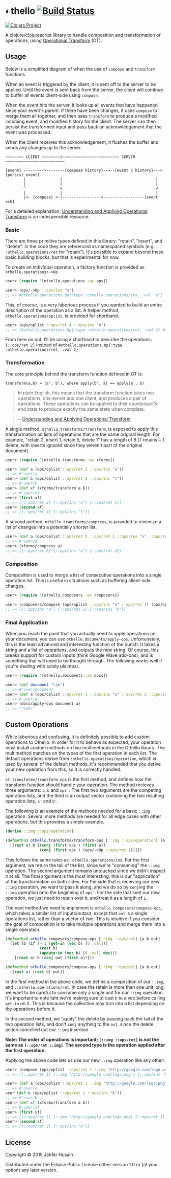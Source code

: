 # ◐thello [![Build Status](https://travis-ci.org/jahfer/othello.svg)](https://travis-ci.org/jahfer/othello)

[![Clojars Project](http://clojars.org/othello/latest-version.svg)](http://clojars.org/othello)

A clojure/clojurescript library to handle composition and transformation of operations, using [Operational Transform](https://en.wikipedia.org/wiki/Operational_transformation) (OT).

## Usage

Below is a simplified diagram of when the use of `compose` and `transform` functions. 

When an event is triggered by the client, it is sent off to the server to be applied. Until the event is sent back from the server, the client will continue to buffer all events client-side using `compose`. 

When the event hits the server, it looks up all events that have happened since your event's parent. If there have been changes, it uses `compose` to merge them all together, and then uses `transform` to produce a modified incoming event, and modified history for the client. The server can then persist the transformed input and pass back an acknowledgement that the event was processed. 

When the client receives this acknowledgement, it flushes the buffer and sends any changes up to the server.

```
~~~~~~~~ CLIENT ~~~~~~~~|~~~~~~~~~~~~~~~~~~~~~~~~~ SERVER ~~~~~~~~~~~~~~~~~~~~~~~~~~

[event] --------->--------{compose history}-->--{event x history}--->[persist event]
        |               |                                         |    
        |               |                                         |    
        ^               v                                         v
        |               |                                         |  
        |<- {compose} <-|-----------------<------------------[event ack]

```

For a detailed explanation, [Understanding and Applying Operational Transform](http://www.codecommit.com/blog/java/understanding-and-applying-operational-transformation) is an indespensible resource.

### Basic

There are three primitive types defined in this library: "retain", "insert", and "delete". In the code they are referenced as namespaced symbols (e.g. `:othello.operations/ret` for "retain"). It's possible to expand beyond these basic building blocks, but that is experimental for now.

To create an individual operation, a factory function is provided as `othello.operations/->Op`

```clj
user> (require '[othello.operations :as ops])

user> (ops/->Op ::ops/ins "a")
;; => #othello.operations.Op{:type :othello.operations/ins, :val "a"}
```

This, of course, is a very laborious process if you wanted to build an entire description of the operation as a list. A helper method, `othello.operations/oplist`, is provided for shorthand.

```clj
user> (ops/oplist ::ops/ret 4 ::ops/ins "b")
;; => [#othello.operations.Op{:type :othello.operations/ret, :val 4} #othello.operations.Op{:type :othello.operations/ins, :val "b"}]
```

From here on out, I'll be using a shorthand to describe the operations: `{::ops/ret 2}` instead of `#othello.operations.Op{:type :othello.operations/ret, :val 2}`

### Transformation

The core principle behind the transform function defined in OT is:

`transform(a,b) = (a', b'), where apply(b', a) == apply(a', b)`

> In plain English, this means that the transform function takes two operations, one server and one client, and produces a pair of operations. These operations can be applied to their counterpart’s end state to produce exactly the same state when complete.

> ~ [Understanding and Applying Operational Transform](http://www.codecommit.com/blog/java/understanding-and-applying-operational-transformation)

A single method, `othello.transforms/transform`, is exposed to apply this transformation on lists of operations that are the same original length. For example, "retain 2, insert 1, retain 5, delete 1" has a length of 8 (7 retains + 1 delete, with inserts ignored since they weren't part of the original document).

```clj
user> (require '[othello.transforms :as xforms])

user> (def a (ops/oplist ::ops/ret 2 ::ops/ins "a"))
;; => #'user/a
user> (def b (ops/oplist ::ops/ret 2 ::ops/ins "t"))
;; => #'user/b
user> (def xf (xforms/transform a b))
;; => #'user/xf
user> (first xf)
;; => [{::ops/ret 2} {::ops/ins "a"} {::ops/ret 1}]
user> (second xf)
;; => [{::ops/ret 3} {::ops/ins "t"}]
```

A second method, `othello.transforms/compress`, is provided to minimize a list of changes into a potentially shorter list.

```clj
user> (def a (ops/oplist ::ops/ret 2 ::ops/ret 1 ::ops/ins "a" ::ops/ret 1 ::ops/ret 3))
;; => #'user/a
user> (xforms/compress a)
;; => [{::ops/ret 3} {::ops/ins "a"} {::ops/ret 4}]
```

### Composition

Composition is used to merge a list of consecutive operations into a single operation list. This is useful in situations such as buffering client-side changes.

```clj
user> (require '[othello.composers :as composers])

user> (composers/compose (ops/oplist ::ops/ins "a" ::ops/ret 1) (ops/oplist ::ops/ret 2 ::ops/ins "b"))
;; => [{::ops/ins "a"} {::ops/ret 1} {::ops/ins "b"}]
```

### Final Application

When you reach the point that you actually need to apply operations on your document, you can use `othello.documents/apply-ops`. Unfortunately, this is the least advanced and interesting function of the bunch. It takes a string and a list of operations, and outputs the new string. Of course, this breaks support for custom inputs (think Google Wave add-ons), and is something that will need to be thought through. The following works well if you're dealing with solely plaintext.

```clj
user> (require '[othello.documents :as docs])

user> (def document "ram")
;; => #'user/document
user> (def a (ops/oplist ::ops/ret 1 ::ops/ins "o" ::ops/ret 2 ::ops/ins "!"))
;; => #'user/a
user> (docs/apply-ops document a)
;; => "roam!"
```

## Custom Operations

While laborious and confusing, it is definitely possible to add custom operations to Othello. In order for it to behave as expected, your operation must install custom methods on two multimethods in the Othello library. The multimethod matches on the types of the first operation in each list. The default operations derive from `:othello.operations/operation`, which is used by several of the default methods. It's recommended that you derive your new operation from this, so it is correctly handled.

`ot.transforms/transform-ops` is the first method, and defines how the transform function should handle your operation. The method recieves three arguments: `a`, `b` and `ops'`. The first two arguments are the competing operation lists, and the third is an output vector containing the two resulting operation lists, `a'` and `b'`.

The following is an example of the methods needed for a basic `::img` operation. Several more methods are needed for all edge cases with other operations, but this provides a simple example.

```clj
(derive ::img ::ops/operation)

(defmethod othello.transforms/transform-ops [::img ::ops/operation] [a b ops']
  [(rest a) b [(conj (first ops') (first a))
               (conj (first ops') (ops/->Op ::ops/ret 1))]])
```

This follows the same rules as `:othello.operations/ins`. For the first argument, we return the tail of the list, since we're "consuming" the `::img` operation. The second argument remains untouched since we didn't inspect it at all. The final argument is the most interesting; this is our "application" of the transformation on both sides. For the side that is receiving our new `::img` operation, we want to pass it along, and we do so by `conj`ing the `::img` operation onto the beginning of `ops'`. For the side that sent our new operation, we just need to retain over it, and treat it as a length of `1`.

The next method we need to implement is `othello.composers/compose-ops`, which takes a similar list of inputs/output, except that `out` is a single operations list, rather than a vector of two. This is intuitive if you consider the goal of composition is to take multiple operations and merge them into a single operation.

```clj
(defmethod othello.composers/compose-ops [::img ::ops/ret] [a b out]
  (let [b (if (= 1 (get-in (vec b) [0 :val]))
               (rest b)
               (update-in (vec b) [0 :val] dec))]
    [(rest a) b (conj out (first a))]))

(defmethod othello.composers/compose-ops [::img ::ops/del] [a b out]
  [(rest a) (rest b) out])
```

In the first method in the above code, we define a composition of our `::img`, and `::othello.operations/ret`. In case the retain is more than one unit long, we want to be careful to consume only a single unit for our `::img` operation. It's important to note taht we're making sure to cast `b` to a vec before calling `get-in` on it. This is because the collection may turn into a list depending on the operations before it.

In the second method, we "apply" the delete by passing back the tail of the two operation lists, and don't `conj` anything to the `out`, since the delete action cancelled out our `::img` insertion.

**Note: The order of operations is important; `[::img ::ops/ret]` is _not_ the same as `[::ops/ret ::img]`. The second type is the operation applied after the first operation.**

Applying the above code lets us use our new `::img` operation like any other:

```clj
user> (compose (ops/oplist ::ops/ret 1 ::img "http://google.com/logo.png") (ops/oplist ::ops/ret 2 ::ops/ins "b"))
;; => [{::ops/ret 1} {::img "http://google.com/logo.png"} {::ops/ins "b"}]
```

```clj
user> (def a (ops/oplist ::ops/ret 1 ::img "http://google.com/logo.png"))
;; => #'user/a
user (def b (ops/oplist ::ops/ret 1 ::ops/ins "b"))
;; => #'user/b
user> (def xf (xforms/transform a b))
;; => #'user/xf
user> (first xf)
;; => [{::ops/ret 1} {::img "http://google.com/logo.png} {::ops/ret 1}]
user> (second xf)
;; => [{::ops/ret 2} {::ops/ins "b"}]
```

## License

Copyright © 2015 Jahfer Husain

Distributed under the Eclipse Public License either version 1.0 or (at
your option) any later version.
